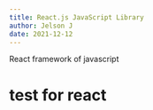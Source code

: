 ```yaml
---
title: React.js JavaScript Library
author: Jelson J
date: 2021-12-12
---
```


React framework of javascript

# test for react

